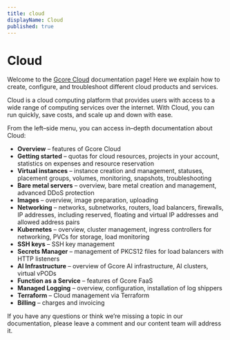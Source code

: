 ```yaml
---
title: cloud
displayName: Cloud
published: true
---
```

# Cloud

Welcome to the <a href="https://gcore.com/cloud" target="_blank">Gcore Cloud</a> documentation page! Here we explain how to create, configure, and troubleshoot different cloud products and services.

Cloud is a cloud computing platform that provides users with access to a wide range of computing services over the internet. With Cloud, you can run quickly, save costs, and scale up and down with ease.

From the left–side menu, you can access in–depth documentation about Cloud:

- **Overview** – features of Gcore Cloud
- **Getting started** – quotas for cloud resources, projects in your account, statistics on expenses and resource reservation
- **Virtual instances** – instance creation and management, statuses, placement groups, volumes, monitoring, snapshots, troubleshooting
- **Bare metal servers** – overview, bare metal creation and management, advanced DDoS protection
- **Images** – overview, image preparation, uploading
- **Networking** – networks, subnetworks, routers, load balancers, firewalls, IP addresses, including reserved, floating and virtual IP addresses and allowed address pairs
- **Kubernetes** – overview, cluster management, ingress controllers for networking, PVCs for storage, load monitoring
- **SSH keys** – SSH key management
- **Secrets Manager** – management of PKCS12 files for load balancers with HTTP listeners
- **AI Infrastructure** – overview of Gcore AI infrastructure, AI clusters, virtual vPODs
- **Function as a Service** – features of Gcore FaaS
- **Managed Logging** – overview, configuration, installation of log shippers
- **Terraform** – Cloud management via Terraform
- **Billing** – charges and invoicing

If you have any questions or think we’re missing a topic in our documentation, please leave a comment and our content team will address it.
